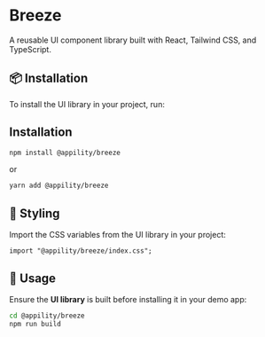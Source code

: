 # Breeze

A reusable UI component library built with React, Tailwind CSS, and TypeScript.

## 📦 Installation

To install the UI library in your project, run:

## Installation

```sh
npm install @appility/breeze
```

or

```sh
yarn add @appility/breeze
```

## 🎨 Styling

Import the CSS variables from the UI library in your project:

```tsx
import "@appility/breeze/index.css";
```

## 🚀 Usage



Ensure the **UI library** is built before installing it in your demo app:

```sh
cd @appility/breeze
npm run build
```